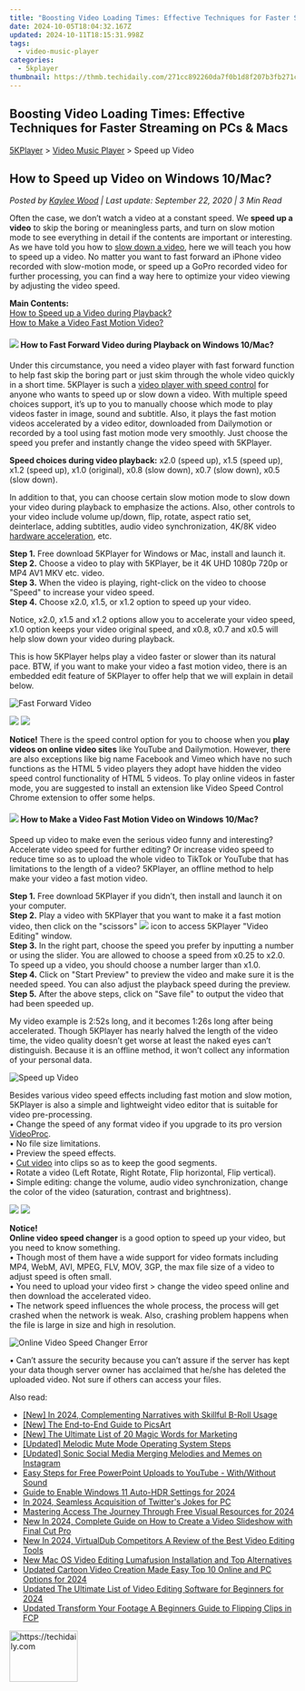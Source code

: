 ```yaml
---
title: "Boosting Video Loading Times: Effective Techniques for Faster Streaming on PCs & Macs"
date: 2024-10-05T18:04:32.167Z
updated: 2024-10-11T18:15:31.998Z
tags:
  - video-music-player
categories:
  - 5kplayer
thumbnail: https://thmb.techidaily.com/271cc892260da7f0b1d8f207b3fb271cd7c70ce8ff0fa954ebc9cead95a6f721.jpg
---
```


## Boosting Video Loading Times: Effective Techniques for Faster Streaming on PCs & Macs

[5KPlayer](https://tools.techidaily.com/5kplayer/products/) \> [Video Music Player](https://tools.techidaily.com/5kplayer/video-music-player/) \> Speed up Video

## How to Speed up Video on Windows 10/Mac?

 _Posted by [Kaylee Wood](https://www.quora.com/profile/Amanda-Hu-21) | Last update: September 22, 2020 | 3 Min Read_

Often the case, we don’t watch a video at a constant speed. We **speed up a video** to skip the boring or meaningless parts, and turn on slow motion mode to see everything in detail if the contents are important or interesting. As we have told you how to [slow down a video](https://tools.techidaily.com/5kplayer/video-music-player/), here we will teach you how to speed up a video. No matter you want to fast forward an iPhone video recorded with slow-motion mode, or speed up a GoPro recorded video for further processing, you can find a way here to optimize your video viewing by adjusting the video speed.

**Main Contents:**  
[How to Speed up a Video during Playback?](https://tools.techidaily.com/5kplayer/video-music-player/)  
[How to Make a Video Fast Motion Video?](https://tools.techidaily.com/5kplayer/video-music-player/)

#### **![](https://www.5kplayer.com/video-music-player/../seoimg/1.png) How to Fast Forward Video during Playback on Windows 10/Mac?**

Under this circumstance, you need a video player with fast forward function to help fast skip the boring part or just skim through the whole video quickly in a short time. 5KPlayer is such a [video player with speed control](https://tools.techidaily.com/5kplayer/video-music-player/) for anyone who wants to speed up or slow down a video. With multiple speed choices support, it’s up to you to manually choose which mode to play videos faster in image, sound and subtitle. Also, it plays the fast motion videos accelerated by a video editor, downloaded from Dailymotion or recorded by a tool using fast motion mode very smoothly. Just choose the speed you prefer and instantly change the video speed with 5KPlayer.

**Speed choices during video playback:** x2.0 (speed up), x1.5 (speed up), x1.2 (speed up), x1.0 (original), x0.8 (slow down), x0.7 (slow down), x0.5 (slow down).

In addition to that, you can choose certain slow motion mode to slow down your video during playback to emphasize the actions. Also, other controls to your video include volume up/down, flip, rotate, aspect ratio set, deinterlace, adding subtitles, audio video synchronization, 4K/8K video [hardware acceleration](https://tools.techidaily.com/5kplayer/video-music-player/), etc.

**Step 1.** Free download 5KPlayer for Windows or Mac, install and launch it.  
**Step 2.** Choose a video to play with 5KPlayer, be it 4K UHD 1080p 720p or MP4 AV1 MKV etc. video.  
**Step 3.** When the video is playing, right-click on the video to choose "Speed" to increase your video speed.  
**Step 4.** Choose x2.0, x1.5, or x1.2 option to speed up your video.

Notice, x2.0, x1.5 and x1.2 options allow you to accelerate your video speed, x1.0 option keeps your video original speed, and x0.8, x0.7 and x0.5 will help slow down your video during playback.

This is how 5KPlayer helps play a video faster or slower than its natural pace. BTW, if you want to make your video a fast motion video, there is an embedded edit feature of 5KPlayer to offer help that we will explain in detail below.

![Fast Forward Video](https://www.5kplayer.com/video-music-player/img/fast-forward-video.jpg) 

[![](https://www.5kplayer.com/video-music-player/../button/freedownwhitewin.png)](https://tools.techidaily.com/5kplayer/products/) [![](https://www.5kplayer.com/video-music-player/../button/freedownbackmac.png)](https://tools.techidaily.com/5kplayer/products/) 

**Notice!** There is the speed control option for you to choose when you **play videos on online video sites** like YouTube and Dailymotion. However, there are also exceptions like big name Facebook and Vimeo which have no such functions as the HTML 5 video players they adopt have hidden the video speed control functionality of HTML 5 videos. To play online videos in faster mode, you are suggested to install an extension like Video Speed Control Chrome extension to offer some helps.

#### **![](https://www.5kplayer.com/video-music-player/../seoimg/2.png) How to Make a Video Fast Motion Video on Windows 10/Mac?**

Speed up video to make even the serious video funny and interesting? Accelerate video speed for further editing? Or increase video speed to reduce time so as to upload the whole video to TikTok or YouTube that has limitations to the length of a video? 5KPlayer, an offline method to help make your video a fast motion video.

**Step 1.** Free download 5KPlayer if you didn’t, then install and launch it on your computer.  
**Step 2.** Play a video with 5KPlayer that you want to make it a fast motion video, then click on the "scissors" ![](https://www.5kplayer.com/video-music-player/../user-guide/img/scissors-icon.jpg) icon to access 5KPlayer "Video Editing" window.  
**Step 3.** In the right part, choose the speed you prefer by inputting a number or using the slider. You are allowed to choose a speed from x0.25 to x2.0\. To speed up a video, you should choose a number larger than x1.0\.   
**Step 4.** Click on "Start Preview" to preview the video and make sure it is the needed speed. You can also adjust the playback speed during the preview.  
**Step 5.** After the above steps, click on "Save file" to output the video that had been speeded up.

My video example is 2:52s long, and it becomes 1:26s long after being accelerated. Though 5KPlayer has nearly halved the length of the video time, the video quality doesn’t get worse at least the naked eyes can’t distinguish. Because it is an offline method, it won’t collect any information of your personal data.

![Speed up Video](https://www.5kplayer.com/video-music-player/img/speed-up-video.jpg) 

Besides various video speed effects including fast motion and slow motion, 5KPlayer is also a simple and lightweight video editor that is suitable for video pre-processing.   
 • Change the speed of any format video if you upgrade to its pro version [VideoProc](https://tools.techidaily.com/5kplayer/products/).  
 • No file size limitations.  
 • Preview the speed effects.  
 • [Cut video](https://tools.techidaily.com/5kplayer/video-music-player/) into clips so as to keep the good segments.  
 • Rotate a video (Left Rotate, Right Rotate, Flip horizontal, Flip vertical).  
 • Simple editing: change the volume, audio video synchronization, change the color of the video (saturation, contrast and brightness).

[![](https://www.5kplayer.com/video-music-player/../button/freedownwhitewin.png)](https://tools.techidaily.com/5kplayer/products/) [![](https://www.5kplayer.com/video-music-player/../button/freedownbackmac.png)](https://tools.techidaily.com/5kplayer/products/) 

**Notice!**  
**Online video speed changer** is a good option to speed up your video, but you need to know something.  
 • Though most of them have a wide support for video formats including MP4, WebM, AVI, MPEG, FLV, MOV, 3GP, the max file size of a video to adjust speed is often small.  
 • You need to upload your video first > change the video speed online and then download the accelerated video.  
 • The network speed influences the whole process, the process will get crashed when the network is weak. Also, crashing problem happens when the file is large in size and high in resolution.

![Online Video Speed Changer Error](https://www.5kplayer.com/video-music-player/img/online-speed-changer-error.jpg) 

• Can’t assure the security because you can’t assure if the server has kept your data though server owner has acclaimed that he/she has deleted the uploaded video. Not sure if others can access your files.

<ins class="adsbygoogle"
     style="display:block"
     data-ad-format="autorelaxed"
     data-ad-client="ca-pub-7571918770474297"
     data-ad-slot="1223367746"></ins>

<ins class="adsbygoogle"
     style="display:block"
     data-ad-client="ca-pub-7571918770474297"
     data-ad-slot="8358498916"
     data-ad-format="auto"
     data-full-width-responsive="true"></ins>

<span class="atpl-alsoreadstyle">Also read:</span>
<div><ul>
<li><a href="https://fox-cloud.techidaily.com/new-in-2024-complementing-narratives-with-skillful-b-roll-usage/"><u>[New] In 2024, Complementing Narratives with Skillful B-Roll Usage</u></a></li>
<li><a href="https://fox-access.techidaily.com/new-the-end-to-end-guide-to-picsart/"><u>[New] The End-to-End Guide to PicsArt</u></a></li>
<li><a href="https://article-tips.techidaily.com/new-the-ultimate-list-of-20-magic-words-for-marketing/"><u>[New] The Ultimate List of 20 Magic Words for Marketing</u></a></li>
<li><a href="https://extra-guidance.techidaily.com/updated-melodic-mute-mode-operating-system-steps/"><u>[Updated] Melodic Mute Mode Operating System Steps</u></a></li>
<li><a href="https://instagram-videos.techidaily.com/updated-sonic-social-media-merging-melodies-and-memes-on-instagram/"><u>[Updated] Sonic Social Media Merging Melodies and Memes on Instagram</u></a></li>
<li><a href="https://smart-video-creator.techidaily.com/easy-steps-for-free-powerpoint-uploads-to-youtube-withwithout-sound/"><u>Easy Steps for Free PowerPoint Uploads to YouTube - With/Without Sound</u></a></li>
<li><a href="https://some-techniques.techidaily.com/guide-to-enable-windows-11-auto-hdr-settings-for-2024/"><u>Guide to Enable Windows 11 Auto-HDR Settings for 2024</u></a></li>
<li><a href="https://twitter-videos.techidaily.com/in-2024-seamless-acquisition-of-twitters-jokes-for-pc/"><u>In 2024, Seamless Acquisition of Twitter's Jokes for PC</u></a></li>
<li><a href="https://extra-guidance.techidaily.com/mastering-access-the-journey-through-free-visual-resources-for-2024/"><u>Mastering Access The Journey Through Free Visual Resources for 2024</u></a></li>
<li><a href="https://video-ai-editor.techidaily.com/new-in-2024-complete-guide-on-how-to-create-a-video-slideshow-with-final-cut-pro/"><u>New In 2024, Complete Guide on How to Create a Video Slideshow with Final Cut Pro</u></a></li>
<li><a href="https://video-ai-editor.techidaily.com/new-in-2024-virtualdub-competitors-a-review-of-the-best-video-editing-tools/"><u>New In 2024, VirtualDub Competitors A Review of the Best Video Editing Tools</u></a></li>
<li><a href="https://video-ai-editor.techidaily.com/new-mac-os-video-editing-lumafusion-installation-and-top-alternatives/"><u>New Mac OS Video Editing Lumafusion Installation and Top Alternatives</u></a></li>
<li><a href="https://video-ai-editor.techidaily.com/updated-cartoon-video-creation-made-easy-top-10-online-and-pc-options-for-2024/"><u>Updated Cartoon Video Creation Made Easy Top 10 Online and PC Options for 2024</u></a></li>
<li><a href="https://video-ai-editor.techidaily.com/updated-the-ultimate-list-of-video-editing-software-for-beginners-for-2024/"><u>Updated The Ultimate List of Video Editing Software for Beginners for 2024</u></a></li>
<li><a href="https://video-ai-editor.techidaily.com/updated-transform-your-footage-a-beginners-guide-to-flipping-clips-in-fcp/"><u>Updated Transform Your Footage A Beginners Guide to Flipping Clips in FCP</u></a></li>
</ul></div>

<!-- affiliate ads begin -->
<a href="https://aligracehair.sjv.io/c/5597632/2135362/19272" target="_top" id="2135362">
  <img src="//a.impactradius-go.com/display-ad/19272-2135362" border="0" alt="https://techidaily.com" width="120" height="90"/>
</a>
<img height="0" width="0" src="https://aligracehair.sjv.io/i/5597632/2135362/19272" style="position:absolute;visibility:hidden;" border="0" />
<!-- affiliate ads end -->

